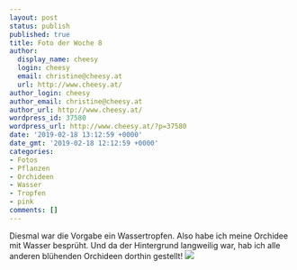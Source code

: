 ```yaml
---
layout: post
status: publish
published: true
title: Foto der Woche 8
author:
  display_name: cheesy
  login: cheesy
  email: christine@cheesy.at
  url: http://www.cheesy.at/
author_login: cheesy
author_email: christine@cheesy.at
author_url: http://www.cheesy.at/
wordpress_id: 37580
wordpress_url: http://www.cheesy.at/?p=37580
date: '2019-02-18 13:12:59 +0000'
date_gmt: '2019-02-18 12:12:59 +0000'
categories:
- Fotos
- Pflanzen
- Orchideen
- Wasser
- Tropfen
- pink
comments: []
---
```

Diesmal war die Vorgabe ein Wassertropfen. Also habe ich meine Orchidee mit Wasser besprüht. Und da der Hintergrund langweilig war, hab ich alle anderen blühenden Orchideen dorthin gestellt!
[![](http://www.cheesy.at/wp-content/uploads/08-P52-Water-Drop.jpg)](http://www.cheesy.at/fotos/spiele/projekt365-und-andere-projekte/project-52-wochen-in-2019/)
